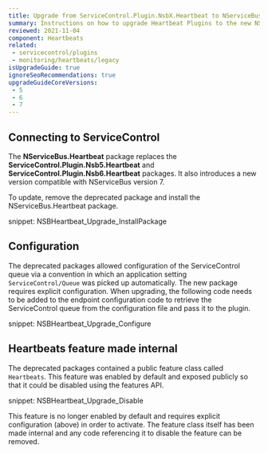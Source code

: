 ```yaml
---
title: Upgrade from ServiceControl.Plugin.NsbX.Heartbeat to NServiceBus.Heartbeat
summary: Instructions on how to upgrade Heartbeat Plugins to the new NServiceBus.Heartbeat package
reviewed: 2021-11-04
component: Heartbeats
related:
 - servicecontrol/plugins
 - monitoring/heartbeats/legacy
isUpgradeGuide: true
ignoreSeoRecommendations: true
upgradeGuideCoreVersions:
 - 5
 - 6
 - 7
---
```



## Connecting to ServiceControl

The **NServiceBus.Heartbeat** package replaces the **ServiceControl.Plugin.Nsb5.Heartbeat** and **ServiceControl.Plugin.Nsb6.Heartbeat** packages. It also introduces a new version compatible with NServiceBus version 7.

To update, remove the deprecated package and install the NServiceBus.Heartbeat package.

snippet: NSBHeartbeat_Upgrade_InstallPackage

## Configuration

The deprecated packages allowed configuration of the ServiceControl queue via a convention in which an application setting `ServiceControl/Queue` was picked up automatically. The new package requires explicit configuration. When upgrading, the following code needs to be added to the endpoint configuration code to retrieve the ServiceControl queue from the configuration file and pass it to the plugin.

snippet: NSBHeartbeat_Upgrade_Configure

## Heartbeats feature made internal

The deprecated packages contained a public feature class called `Heartbeats`. This feature was enabled by default and exposed publicly so that it could be disabled using the features API. 

snippet: NSBHeartbeat_Upgrade_Disable

This feature is no longer enabled by default and requires explicit configuration (above) in order to activate. The feature class itself has been made internal and any code referencing it to disable the feature can be removed. 
